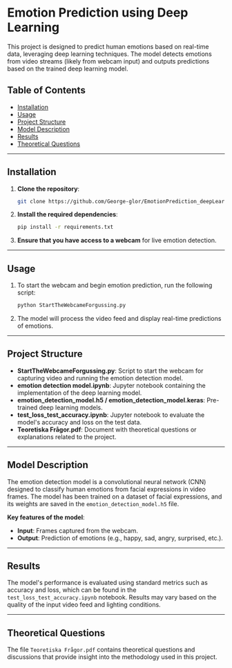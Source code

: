 # Emotion Prediction using Deep Learning

This project is designed to predict human emotions based on real-time data, leveraging deep learning techniques. The model detects emotions from video streams (likely from webcam input) and outputs predictions based on the trained deep learning model.

## Table of Contents

- [Installation](#installation)
- [Usage](#usage)
- [Project Structure](#project-structure)
- [Model Description](#model-description)
- [Results](#results)
- [Theoretical Questions](#theoretical-questions)

---

## Installation

1. **Clone the repository**:

   ```bash
   git clone https://github.com/George-glor/EmotionPrediction_deepLearning.git
   ```

2. **Install the required dependencies**:

   ```bash
   pip install -r requirements.txt
   ```

3. **Ensure that you have access to a webcam** for live emotion detection.

---

## Usage

1. To start the webcam and begin emotion prediction, run the following script:

   ```bash
   python StartTheWebcameForgussing.py
   ```

2. The model will process the video feed and display real-time predictions of emotions.

---

## Project Structure

- **StartTheWebcameForgussing.py**: Script to start the webcam for capturing video and running the emotion detection model.
- **emotion detection model.ipynb**: Jupyter notebook containing the implementation of the deep learning model.
- **emotion_detection_model.h5 / emotion_detection_model.keras**: Pre-trained deep learning models.
- **test_loss_test_accuracy.ipynb**: Jupyter notebook to evaluate the model's accuracy and loss on the test data.
- **Teoretiska Frågor.pdf**: Document with theoretical questions or explanations related to the project.

---

## Model Description

The emotion detection model is a convolutional neural network (CNN) designed to classify human emotions from facial expressions in video frames. The model has been trained on a dataset of facial expressions, and its weights are saved in the `emotion_detection_model.h5` file.

**Key features of the model**:
- **Input**: Frames captured from the webcam.
- **Output**: Prediction of emotions (e.g., happy, sad, angry, surprised, etc.).

---

## Results

The model's performance is evaluated using standard metrics such as accuracy and loss, which can be found in the `test_loss_test_accuracy.ipynb` notebook. Results may vary based on the quality of the input video feed and lighting conditions.

---

## Theoretical Questions

The file `Teoretiska Frågor.pdf` contains theoretical questions and discussions that provide insight into the methodology used in this project.
